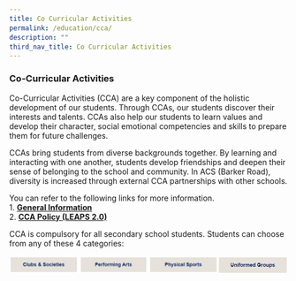 ```yaml
---
title: Co Curricular Activities
permalink: /education/cca/
description: ""
third_nav_title: Co Curricular Activities
---
```

### **Co-Curricular Activities**
Co-Curricular Activities (CCA) are a key component of the holistic development of our students. Through CCAs, our students discover their interests and talents. CCAs also help our students to learn values and develop their character, social emotional competencies and skills to prepare them for future challenges.

CCAs bring students from diverse backgrounds together. By learning and interacting with one another, students develop friendships and deepen their sense of belonging to the school and community. In ACS (Barker Road), diversity is increased through external CCA partnerships with other schools.

You can refer to the following links for more information.<br>
1\.  **[General Information](https://go.gov.sg/acsbr-cca)**<br>
2\.  **[CCA Policy (LEAPS 2.0)](https://go.gov.sg/acsbr-leaps)**

CCA is compulsory for all secondary school students. Students can choose from any of these 4 categories:

<p><a href="https://staging.dmt6iqif6dkoj.amplifyapp.com/education/cca/clubs-and-societies/">
<img src="/images/cca1.jpg" style="width:25%" align=left>
</a></p>

<p><a href="https://staging.dmt6iqif6dkoj.amplifyapp.com/education/cca/performing-arts/">
<img src="/images/cca2.jpg" style="width:25%" align=left>
</a></p>

<p><a href="https://staging.dmt6iqif6dkoj.amplifyapp.com/education/cca/physical-sports/">
<img src="/images/cca3.jpg" style="width:25%" align=left>
</a></p>

<p><a href="https://staging.dmt6iqif6dkoj.amplifyapp.com/education/cca/uniformed-groups/">
<img src="/images/cca4.jpg" style="width:25%" align=left>
</a></p>